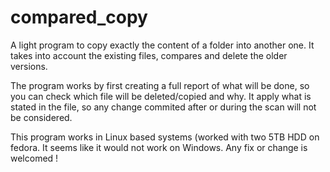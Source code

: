 # compared_copy
A light program to copy exactly the content of a folder into another one.
It takes into account the existing files, compares and delete the older versions.

The program works by first creating a full report of what will be done, so you can check which file will be deleted/copied and why.
It apply what is stated in the file, so any change commited after or during the scan will not be considered.

This program works in Linux based systems (worked with two 5TB HDD on fedora.
It seems like it would not work on Windows. Any fix or change is welcomed !

